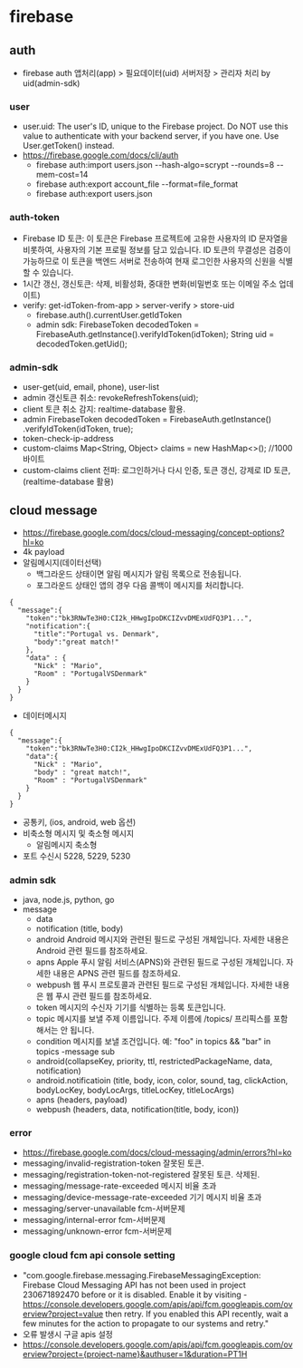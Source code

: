 # firebase

<!--
description = 정리자료
tag = programming, android, firebase, fcm, cloud-message
-->

## auth
- firebase auth 앱처리(app) > 필요데이터(uid) 서버저장 > 관리자 처리 by uid(admin-sdk)

### user
- user.uid: The user's ID, unique to the Firebase project. Do NOT use this value to authenticate with your backend server, if you have one. Use User.getToken() instead.
- https://firebase.google.com/docs/cli/auth
  - firebase auth:import users.json --hash-algo=scrypt --rounds=8 --mem-cost=14
  - firebase auth:export account_file --format=file_format
  - firebase auth:export users.json

### auth-token
- Firebase ID 토큰: 이 토큰은 Firebase 프로젝트에 고유한 사용자의 ID 문자열을 비롯하여, 사용자의 기본 프로필 정보를 담고 있습니다. ID 토큰의 무결성은 검증이 가능하므로 이 토큰을 백엔드 서버로 전송하여 현재 로그인한 사용자의 신원을 식별할 수 있습니다.
- 1시간 갱신, 갱신토큰: 삭제, 비활성화, 중대한 변화(비밀번호 또는 이메일 주소 업데이트)
- verify: get-idToken-from-app > server-verify > store-uid
  - firebase.auth().currentUser.getIdToken
  - admin sdk: FirebaseToken decodedToken = FirebaseAuth.getInstance().verifyIdToken(idToken);
  String uid = decodedToken.getUid();

### admin-sdk
- user-get(uid, email, phone), user-list
- admin 갱신토큰 취소: revokeRefreshTokens(uid);
- client 토큰 취소 감지: realtime-database 활용.
- admin FirebaseToken decodedToken = FirebaseAuth.getInstance()
      .verifyIdToken(idToken, true);
- token-check-ip-address
- custom-claims Map<String, Object> claims = new HashMap<>(); //1000바이트
- custom-claims client 전파: 로그인하거나 다시 인증, 토큰 갱신, 강제로 ID 토큰, (realtime-database 활용)


## cloud message
- https://firebase.google.com/docs/cloud-messaging/concept-options?hl=ko
- 4k payload
- 알림메시지(데이터선택)
    - 백그라운드 상태이면 알림 메시지가 알림 목록으로 전송됩니다.
    - 포그라운드 상태인 앱의 경우 다음 콜백이 메시지를 처리합니다.

```
{
  "message":{
    "token":"bk3RNwTe3H0:CI2k_HHwgIpoDKCIZvvDMExUdFQ3P1...",
    "notification":{
      "title":"Portugal vs. Denmark",
      "body":"great match!"
    },
    "data" : {
      "Nick" : "Mario",
      "Room" : "PortugalVSDenmark"
    }
  }
}
```

- 데이터메시지

```
{
  "message":{
    "token":"bk3RNwTe3H0:CI2k_HHwgIpoDKCIZvvDMExUdFQ3P1...",
    "data":{
      "Nick" : "Mario",
      "body" : "great match!",
      "Room" : "PortugalVSDenmark"
    }
  }
}
```
- 공통키, (ios, android, web 옵션)
- 비축소형 메시지 및 축소형 메시지
    - 알림메시지 축소형
- 포트 수신시 5228, 5229, 5230

### admin sdk
- java, node.js, python, go
- message
    - data
    - notification (title, body)
    - android	Android 메시지와 관련된 필드로 구성된 개체입니다. 자세한 내용은 Android 관련 필드를 참조하세요.
    - apns	Apple 푸시 알림 서비스(APNS)와 관련된 필드로 구성된 개체입니다. 자세한 내용은 APNS 관련 필드를 참조하세요.
    - webpush	웹 푸시 프로토콜과 관련된 필드로 구성된 개체입니다. 자세한 내용은 웹 푸시 관련 필드를 참조하세요.
    - token	메시지의 수신자 기기를 식별하는 등록 토큰입니다.
    - topic	메시지를 보낼 주제 이름입니다. 주제 이름에 /topics/ 프리픽스를 포함해서는 안 됩니다.
    - condition	메시지를 보낼 조건입니다. 예: "foo" in topics && "bar" in topics
-message sub
    - android(collapseKey, priority, ttl, restrictedPackageName, data, notification)
    - android.notificatioin (title, body, icon, color, sound, tag, clickAction, bodyLocKey, bodyLocArgs, titleLocKey, titleLocArgs)
    - apns (headers, payload)
    - webpush (headers, data, notification(title, body, icon))
  
### error
- https://firebase.google.com/docs/cloud-messaging/admin/errors?hl=ko
- messaging/invalid-registration-token 잘못된 토큰.
- messaging/registration-token-not-registered 잘못된 토큰. 삭제된.
- messaging/message-rate-exceeded 메시지 비율 초과
- messaging/device-message-rate-exceeded 기기 메시지 비율 초과
- messaging/server-unavailable fcm-서버문제
- messaging/internal-error fcm-서버문제
- messaging/unknown-error fcm-서버문제

### google cloud fcm api console setting
- "com.google.firebase.messaging.FirebaseMessagingException: Firebase Cloud Messaging API has not been used in project 230671892470 before or it is disabled. Enable it by visiting - https://console.developers.google.com/apis/api/fcm.googleapis.com/overview?project=value then retry. If you enabled this API recently, wait a few minutes for the action to propagate to our systems and retry."
- 오류 발생시 구글 apis 설정
- https://console.developers.google.com/apis/api/fcm.googleapis.com/overview?project={project-name}&authuser=1&duration=PT1H
